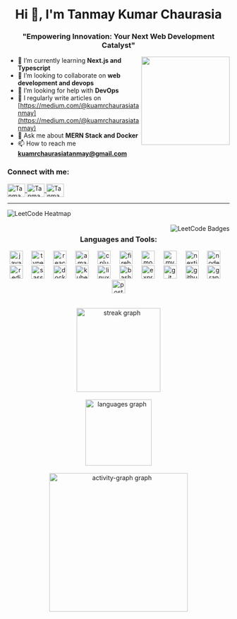 <h1 align="center">Hi 👋, I'm Tanmay Kumar Chaurasia</h1>
<h3 align="center">"Empowering Innovation: Your Next Web Development Catalyst"</h3>

<div>
  <img align="right" height="200" src="https://user-images.githubusercontent.com/74038190/225813708-98b745f2-7d22-48cf-9150-083f1b00d6c9.gif" />

- 🌱 I’m currently learning **Next.js and Typescript**
- 👯 I’m looking to collaborate on **web development and devops**
- 🤝 I’m looking for help with **DevOps**
- 📝 I regularly write articles on [https://medium.com/@kuamrchaurasiatanmay](https://medium.com/@kuamrchaurasiatanmay)
- 💬 Ask me about **MERN Stack and Docker**
- 📫 How to reach me **kuamrchaurasiatanmay@gmail.com**
</div>

<h3 align="left">Connect with me:</h3>
<p align="left">
  <a href="https://linkedin.com/in/tanmay-kumar-chaurasia-851806245" target="blank">
    <img align="center" src="https://raw.githubusercontent.com/rahuldkjain/github-profile-readme-generator/master/src/images/icons/Social/linked-in-alt.svg" alt="Tanmay's LinkedIn" height="30" width="40" />
  </a>
  <a href="https://medium.com/@kuamrchaurasiatanmay" target="blank">
    <img align="center" src="https://raw.githubusercontent.com/rahuldkjain/github-profile-readme-generator/master/src/images/icons/Social/medium.svg" alt="Tanmay's Medium" height="30" width="40" />
  </a>
  <a href="https://www.leetcode.com/u/tanmay_kumar_26/" target="blank">
    <img align="center" src="https://raw.githubusercontent.com/rahuldkjain/github-profile-readme-generator/master/src/images/icons/Social/leet-code.svg" alt="Tanmay's LeetCode" height="30" width="40" />
  </a>
</p>
  <hr/>
<img align="left" src="https://leetcard.jacoblin.cool/tanmay_kumar_26?ext=heatmap" alt="LeetCode Heatmap" />
<br><br>
<img align="right" src="https://leetcode-badge-showcase.vercel.app/api?username=tanmay_kumar_26&theme=dark" alt="LeetCode Badges" />

<h3 align="center">Languages and Tools:</h3>
<div align="center">
<img src="https://cdn.jsdelivr.net/gh/devicons/devicon/icons/javascript/javascript-original.svg" height="30" alt="javascript logo"  />
<img width="12" />
<img src="https://cdn.jsdelivr.net/gh/devicons/devicon/icons/typescript/typescript-original.svg" height="30" alt="typescript logo"  />
<img width="12" />
<img src="https://cdn.jsdelivr.net/gh/devicons/devicon/icons/react/react-original.svg" height="30" alt="react logo"  />
<img width="12" />
<img src="https://cdn.jsdelivr.net/gh/devicons/devicon/icons/amazonwebservices/amazonwebservices-line-wordmark.svg" height="30" alt="amazonwebservices logo"  />
<img width="12" />
<img src="https://cdn.jsdelivr.net/gh/devicons/devicon/icons/cplusplus/cplusplus-original.svg" height="30" alt="cplusplus logo"  />
<img width="12" />
<img src="https://cdn.jsdelivr.net/gh/devicons/devicon/icons/firebase/firebase-plain.svg" height="30" alt="firebase logo"  />
<img width="12" />
<img src="https://cdn.jsdelivr.net/gh/devicons/devicon/icons/mongodb/mongodb-original.svg" height="30" alt="mongodb logo"  />
<img width="12" />
<img src="https://cdn.jsdelivr.net/gh/devicons/devicon/icons/mysql/mysql-original.svg" height="30" alt="mysql logo"  />
<img width="12" />
<img src="https://cdn.jsdelivr.net/gh/devicons/devicon/icons/nextjs/nextjs-original.svg" height="30" alt="nextjs logo"  />
<img width="12" />
<img src="https://cdn.jsdelivr.net/gh/devicons/devicon/icons/nodejs/nodejs-original.svg" height="30" alt="nodejs logo"  />
<img width="12" />
<img src="https://cdn.jsdelivr.net/gh/devicons/devicon/icons/redis/redis-original.svg" height="30" alt="redis logo"  />
<img width="12" />
<img src="https://cdn.jsdelivr.net/gh/devicons/devicon/icons/sass/sass-original.svg" height="30" alt="sass logo"  />
<img width="12" />
<img src="https://cdn.jsdelivr.net/gh/devicons/devicon/icons/docker/docker-original.svg" height="30" alt="docker logo"  />
<img width="12" />
<img src="https://cdn.jsdelivr.net/gh/devicons/devicon/icons/kubernetes/kubernetes-plain.svg" height="30" alt="kubernetes logo"  />
<img width="12" />
<img src="https://cdn.jsdelivr.net/gh/devicons/devicon/icons/linux/linux-original.svg" height="30" alt="linux logo"  />
<img width="12" />
<img src="https://skillicons.dev/icons?i=bash" height="30" alt="bash logo"  />
<img width="12" />
<img src="https://skillicons.dev/icons?i=express" height="30" alt="express logo"  />
<img width="12" />
<img src="https://skillicons.dev/icons?i=git" height="30" alt="git logo"  />
<img width="12" />
<img src="https://skillicons.dev/icons?i=github" height="30" alt="github logo"  />
<img width="12" />
<img src="https://skillicons.dev/icons?i=graphql" height="30" alt="graphql logo"  />
<img width="12" />
<img src="https://skillicons.dev/icons?i=postman" height="30" alt="postman logo"  />
  
<div align="center">
  <br><br>
  <img src="https://streak-stats.demolab.com?user=TanmayChaurasia24&locale=en&mode=daily&theme=dracula&hide_border=false&border_radius=5" height="190" alt="streak graph" />
  <br><br>
  <img src="https://github-readme-stats.vercel.app/api/top-langs?username=TanmayChaurasia24&locale=en&hide_title=true&layout=compact&card_width=320&langs_count=5&theme=dracula&hide_border=true" height="150" alt="languages graph" />
  <br><br>
  <img src="https://github-readme-activity-graph.vercel.app/graph?username=TanmayChaurasia24&area=true&hide_border=true&radius=16&theme=github-dark-dimmed" height="314" alt="activity-graph graph" />
</div>

